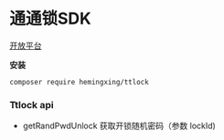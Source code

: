 
# 通通锁SDK

[开放平台](https://open.ttlock.com)

**安装**

```
composer require hemingxing/ttlock
```
### Ttlock api

- getRandPwdUnlock 获取开锁随机密码（参数 lockId)
